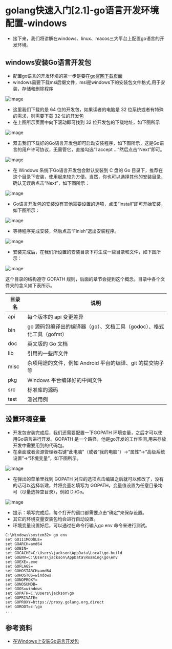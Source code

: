 # golang快速入门[2.1]-go语言开发环境配置-windows
* 接下来，我们将讲解在windows、linux、macos三大平台上配置go语言的开发环境。

## windows安装Go语言开发包
* 配置go语言的开发环境的第一步是要在[go官网下载页面](https://golang.google.cn/dl/)
* windows需要下载msi后缀文件，msi是windows下的安装包文件格式,用于安装，存储和删除程序

![image](../image/8.png)
* 这里我们下载的是 64 位的开发包，如果读者的电脑是 32 位系统或者有特殊的需求，则需要下载 32 位的开发包
* 在上图所示页面中向下滚动即可找到 32 位开发包的下载地址，如下图所示

![image](../image/9.png)
* 双击我们下载好的Go语言开发包即可启动安装程序，如下图所示，这是Go语言的用户许可协议，无需管它，直接勾选“I accept ...”然后点击“Next”即可。

![image](../image/10.png)
* 在 Windows 系统下Go语言开发包会默认安装到 C 盘的 Go 目录下，推荐在这个目录下安装，使用起来较为方便。当然，你也可以选择其他的安装目录，确认无误后点击“Next”，如下图所示：

![image](../image/11.png)
* Go语言开发包的安装没有其他需要设置的选项，点击“Install”即可开始安装，如下图所示：

![image](../image/12.png)
* 等待程序完成安装，然后点击“Finish”退出安装程序。

![image](../image/13.png)
* 安装完成后，在我们所设置的安装目录下将生成一些目录和文件，如下图所示：

![image](../image/14.png)

这个目录的结构遵守 GOPATH 规则，后面的章节会提到这个概念。目录中各个文件夹的含义如下表所示。

| 目录名 | 说明                                                                  |
|--------|-----------------------------------------------------------------------|
| api    | 每个版本的 api 变更差异                                               |
| bin    | go 源码包编译出的编译器（go）、文档工具（godoc）、格式化工具（gofmt） |
| doc    | 英文版的 Go 文档                                                      |
| lib    | 引用的一些库文件                                                      |
| misc   | 杂项用途的文件，例如 Android 平台的编译、git 的提交钩子等             |
| pkg    | Windows 平台编译好的中间文件                                          |
| src    | 标准库的源码                                                          |
| test   | 测试用例                                                              |

## 设置环境变量
* 开发包安装完成后，我们还需要配置一下GOPATH 环境变量，之后才可以使用Go语言进行开发。GOPATH 是一个路径，他是go开发的工作空间,用来存放开发中需要用到的代码包。
* 在桌面或者资源管理器右键“此电脑”（或者“我的电脑”）→“属性”→“高级系统设置”→“环境变量”，如下图所示。

![image](../image/15.png)
* 在弹出的菜单里找到 GOPATH 对应的选项点击编辑之后就可以修改了，没有的话可以选择新建，并将变量名填写为 GOPATH，变量值设置为任意目录均可（尽量选择空目录），例如 D:\Go。

![image](../image/16.png)
* 提示：填写完成后，每个打开的窗口都需要点击“确定”来保存设置。
* 其它的环境变量安装包均会进行自动设置。
* 环境变量设置好后，可以通过在命令行输入go env 命令来进行测试。
```
C:\Windows\system32> go env
set GO111MODULE=
set GOARCH=amd64
set GOBIN=
set GOCACHE=C:\Users\jackson\AppData\Local\go-build
set GOENV=C:\Users\jackson\AppData\Roaming\go\env
set GOEXE=.exe
set GOFLAGS=
set GOHOSTARCH=amd64
set GOHOSTOS=windows
set GONOPROXY=
set GONOSUMDB=
set GOOS=windows
set GOPATH=C:\Users\jackson\go
set GOPRIVATE=
set GOPROXY=https://proxy.golang.org,direct
set GOROOT=c:\go
...
```
## 参考资料
* [在Windows上安装Go语言开发包](http://c.biancheng.net/view/3992.html)
